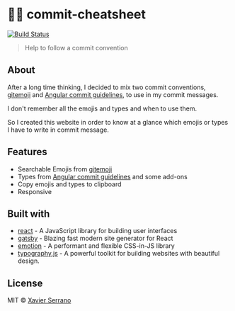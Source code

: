 # 👨‍💼 commit-cheatsheet

[![Build Status](https://travis-ci.org/zombispormedio/commit-cheatsheet.svg?branch=master)](https://travis-ci.org/zombispormedio/commit-cheatsheet)

> Help to follow a commit convention

## About

After a long time thinking, I decided to mix two commit conventions, [gitemoji](https://gitmoji.carloscuesta.me/) and [Angular commit guidelines](https://github.com/angular/angular/blob/master/CONTRIBUTING.md#commit), to use in my commit messages.

I don't remember all the emojis and types and when to use them.

So I created this website in order to know at a glance which emojis or types I have to write in commit message.

## Features

- Searchable Emojis from [gitemoji](https://gitmoji.carloscuesta.me/)
- Types from [Angular commit guidelines](https://github.com/angular/angular/blob/master/CONTRIBUTING.md#commi) and some add-ons
- Copy emojis and types to clipboard
- Responsive

## Built with

- [react](https://reactjs.org) - A JavaScript library for building user interfaces
- [gatsby](https://www.gatsbyjs.org/) - Blazing fast modern site generator for React
- [emotion](https://emotion.sh/) - A performant and flexible CSS-in-JS library
- [typography.js](https://kyleamathews.github.io/typography.js/) - A powerful toolkit for building websites with beautiful design.

## License

MIT © [Xavier Serrano](https://zombispormedio.github.io)
